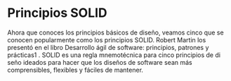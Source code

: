 # Principios SOLID

Ahora que conoces los principios básicos de diseño, veamos cinco que se conocen popularmente como los principios SOLID. Robert Martin los presentó en el libro Desarrollo ágil de software: principios, patrones y prácticas1 . SOLID es una regla mnemotécnica para cinco principios de di seño ideados para hacer que los diseños de software sean más comprensibles, flexibles y fáciles de mantener.
